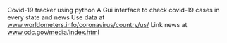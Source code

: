  Covid-19 tracker using python
 A Gui interface to check covid-19 cases in every state and news
 Use data at www.worldometers.info/coronavirus/country/us/
 Link news at www.cdc.gov/media/index.html
